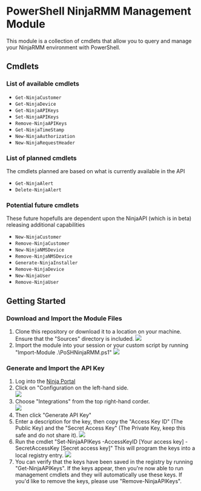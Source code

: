 # PowerShell NinjaRMM Management Module
This module is a collection of cmdlets that allow you to query and manage your NinjaRMM environment with PowerShell.

## Cmdlets
### List of available cmdlets
* `Get-NinjaCustomer`
* `Get-NinjaDevice`
* `Get-NinjaAPIKeys`
* `Set-NinjaAPIKeys`
* `Remove-NinjaAPIKeys`
* `Get-NinjaTimeStamp`
* `New-NinjaAuthorization`
* `New-NinjaRequestHeader`

### List of planned cmdlets
The cmdlets planned are based on what is currently available in the API
* `Get-NinjaAlert`
* `Delete-NinjaAlert`

### Potential future cmdlets
These future hopefulls are dependent upon the NinjaAPI (which is in beta) releasing additional capabilities
* `New-NinjaCustomer`
* `Remove-NinjaCustomer`
* `New-NinjaNMSDevice`
* `Remove-NinjaNMSDevice`
* `Generate-NinjaInstaller`
* `Remove-NinjaDevice`
* `New-NinjaUser`
* `Remove-NinjaUser`

## Getting Started
### Download and Import the Module Files
1. Clone this repository or download it to a location on your machine. Ensure that the "Sources" directory is included.
![](https://i.imgur.com/P9gcvmi.png)
1. Import the module into your session or your custom script by running "Import-Module .\PoSHNinjaRMM.ps1"
![](https://i.imgur.com/mx48YJx.png)

### Generate and Import the API Key
1. Log into the [Ninja Portal](https://login.ninjarmm.com)
1. Click on "Configuration on the left-hand side.                                                                        
![](https://i.imgur.com/MDs4LuV.png)
1. Choose "Integrations" from the top right-hand corder.                                                               
![](https://i.imgur.com/XDhouJm.png)
1. Then click "Generate API Key"
1. Enter a description for the key, then copy the "Access Key ID" (The Public Key) and the "Secret Access Key" (The Private Key, keep this safe and do not share it).
![](https://i.imgur.com/9itYe9D.png)
1. Run the cmdlet "Set-NinjaAPIKeys -AccessKeyID [Your access key] -SecretAccessKey [Secret access key]" This will program the keys into a local registry entry.
![](https://i.imgur.com/O1aO0hh.png)
1. You can verify that the keys have been saved in the registry by running "Get-NinjaAPIKeys". If the keys appear, then you're now able to run management cmdlets and they will automatically use these keys. If you'd like to remove the keys, please use "Remove-NinjaAPIKeys".

